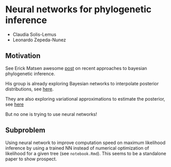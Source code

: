 # Neural networks for phylogenetic inference

- Claudia Solis-Lemus
- Leonardo Zepeda-Nunez

## Motivation

See Erick Matsen awesome [post](https://matsen.fhcrc.org/general/2019/06/18/pt.html) on recent approaches to bayesian phylogenetic inference.

His group is already exploring Bayesian networks to interpolate posterior distributions, see [here](https://matsen.fhcrc.org/general/2018/12/05/sbn.html).

They are also exploring variational approximations to estimate the posterior, see [here](https://matsen.fhcrc.org/general/2019/08/24/vbpi.html)

But no one is trying to use neural networks!

## Subproblem

Using neural network to improve computation speed on maximum likelihood inference by using a trained NN instead of numerical optimization of likelihood for a given tree (see `notebook.Rmd`).
This seems to be a standalone paper to show prospect.